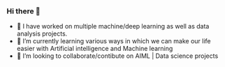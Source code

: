 ### Hi there 👋

- 🔭 I have worked on multiple machine/deep learning as well as data analysis projects.
- 🌱 I’m currently learning various ways in which we can make our life easier with Artificial intelligence and Machine learning
- 👯 I’m looking to collaborate/contibute on AIML | Data science projects 

<!--
**Rioichi03/Rioichi03** is a ✨ _special_ ✨ repository because its `README.md` (this file) appears on your GitHub profile.

Here are some ideas to get you started:

- 🔭 I’m currently working on ...
- 🌱 I’m currently learning ...
- 👯 I’m looking to collaborate on ...
- 🤔 I’m looking for help with ...
- 💬 Ask me about ...
- 📫 How to reach me: ...
- 😄 Pronouns: ...
- ⚡ Fun fact: ...
-->
